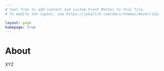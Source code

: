 ```yaml
---
# Feel free to add content and custom Front Matter to this file.
# To modify the layout, see https://jekyllrb.com/docs/themes/#overriding-theme-defaults

layout: page
homepage: true
---
```


# About

XYZ
